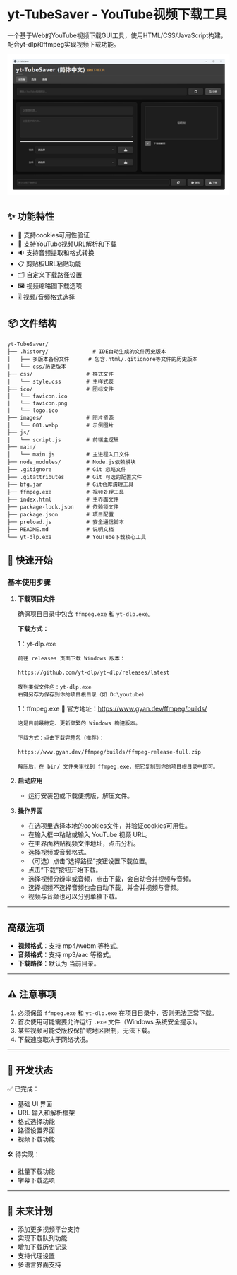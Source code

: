 
# yt-TubeSaver - YouTube视频下载工具


一个基于Web的YouTube视频下载GUI工具，使用HTML/CSS/JavaScript构建，配合yt-dlp和ffmpeg实现视频下载功能。

![yt-TubeSaver 界面截图](images/001.webp)

## ✨ 功能特性

- 🎥 支持cookies可用性验证
- 🎥 支持YouTube视频URL解析和下载
- 🔉 支持音频提取和格式转换
- 📋 剪贴板URL粘贴功能
- 🗂️ 自定义下载路径设置
- 🖼️ 视频缩略图下载选项
- 🎚️ 视频/音频格式选择

## 📦 文件结构

```
yt-TubeSaver/
├── .history/              # IDE自动生成的文件历史版本
│   ├── 多版本备份文件      # 包含.html/.gitignore等文件的历史版本
│   └── css/历史版本
├── css/                 # 样式文件
│   └── style.css        # 主样式表
├── ico/                 # 图标文件
│   └── favicon.ico
│   └── favicon.png
│   └── logo.ico
├── images/              # 图片资源
│   └── 001.webp         # 示例图片
├── js/
│   └── script.js        # 前端主逻辑
├── main/
│   └── main.js          # 主进程入口文件
├── node_modules/        # Node.js依赖模块
├── .gitignore           # Git 忽略文件
├── .gitattributes       # Git 可选的配置文件
├── bfg.jar              # Git仓库清理工具
├── ffmpeg.exe           # 视频处理工具
├── index.html           # 主界面文件
├── package-lock.json    # 依赖锁文件
├── package.json         # 项目配置
├── preload.js           # 安全通信脚本
├── README.md            # 说明文档
└── yt-dlp.exe           # YouTube下载核心工具

```

🚀 快速开始
-------

### 基本使用步骤

1.  **下载项目文件**  

    确保项目目录中包含 `ffmpeg.exe` 和 `yt-dlp.exe`。

    **下载方式：**
    
    1：yt-dlp.exe

        前往 releases 页面下载 Windows 版本：

        https://github.com/yt-dlp/yt-dlp/releases/latest 

        找到类似文件名：yt-dlp.exe
        右键另存为保存到你的项目根目录（如 D:\youtube）

    1：ffmpeg.exe
        🔗 官方地址：https://www.gyan.dev/ffmpeg/builds/ 

        这是目前最稳定、更新频繁的 Windows 构建版本。

        下载方式：点击下载完整包（推荐）：

        https://www.gyan.dev/ffmpeg/builds/ffmpeg-release-full.zip 

        解压后，在 bin/ 文件夹里找到 ffmpeg.exe，把它复制到你的项目根目录中即可。
    
2.  **启动应用**

    *   运行安装包或下载便携版，解压文件。
    

3.  **操作界面**
    *   在选项里选择本地的cookies文件，并验证cookies可用性。
    *   在输入框中粘贴或输入 YouTube 视频 URL。
    *   在主界面粘贴视频文件地址，点击分析。
    *   选择视频或音频格式。
    *   （可选）点击“选择路径”按钮设置下载位置。
    *   点击“下载”按钮开始下载。
    *   选择视频分辨率或音频，点击下载，会自动合并视频与音频。
    *   选择视频不选择音频也会自动下载，并合并视频与音频。
    *   视频与音频也可以分别单独下载。

* * *

高级选项
----

*   **视频格式**：支持 mp4/webm 等格式。
*   **音频格式**：支持 mp3/aac 等格式。
*   **下载路径**：默认为 当前目录。

* * *

⚠️ 注意事项
-------

1.  必须保留 `ffmpeg.exe` 和 `yt-dlp.exe` 在项目目录中，否则无法正常下载。
2.  首次使用可能需要允许运行 `.exe` 文件（Windows 系统安全提示）。
3.  某些视频可能受版权保护或地区限制，无法下载。
4.  下载速度取决于网络状况。

* * *

🔧 开发状态
-------

✅ 已完成：

*   基础 UI 界面
*   URL 输入和解析框架
*   格式选择功能
*   路径设置界面
*   视频下载功能

🛠️ 待实现：

*   批量下载功能
*   字幕下载选项

* * *

🌟 未来计划
-------

*   添加更多视频平台支持
*   实现下载队列功能
*   增加下载历史记录
*   支持代理设置
*   多语言界面支持